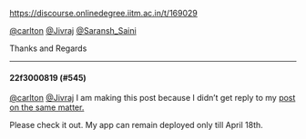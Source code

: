 https://discourse.onlinedegree.iitm.ac.in/t/169029

<a class="mention" href="/u/carlton">@carlton</a> <a class="mention" href="/u/jivraj">@Jivraj</a> <a class="mention" href="/u/saransh_saini">@Saransh_Saini</a></p>
<p>Thanks and Regards</p><hr>

<h4>22f3000819 (#545)</h4>
<p><a class="mention" href="/u/carlton">@carlton</a> <a class="mention" href="/u/jivraj">@Jivraj</a> I am making this post because I didn’t get reply to my <a href="https://discourse.onlinedegree.iitm.ac.in/t/project-2-tds-solver-discussion-thread/169029/477">post on the same matter.</a></p>
<p>Please check it out. My app can remain deployed only till April 18th.